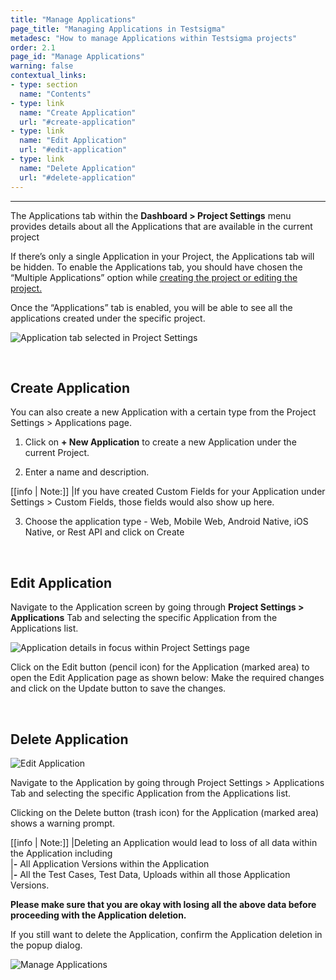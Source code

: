 ```yaml
---
title: "Manage Applications"
page_title: "Managing Applications in Testsigma"
metadesc: "How to manage Applications within Testsigma projects"
order: 2.1
page_id: "Manage Applications"
warning: false
contextual_links:
- type: section
  name: "Contents"
- type: link
  name: "Create Application"
  url: "#create-application"
- type: link
  name: "Edit Application"
  url: "#edit-application"
- type: link
  name: "Delete Application"
  url: "#delete-application"
---
```


---
The Applications tab within the **Dashboard > Project Settings** menu provides details about all the Applications that are available in the current project

If there’s only a single Application in your Project, the Applications tab will be hidden. To enable the Applications tab, you should have chosen the “Multiple Applications” option while [creating the project or editing the project.](https://testsigma.com/docs/projects/overview/)

Once the “Applications” tab is enabled, you will be able to see all the applications created under the specific project.

![Application tab selected in Project Settings](https://docs.testsigma.com/images/applications/project-settings-applications-tab.png)

&emsp;

## **Create Application**
You can also create a new Application with a certain type from the Project Settings > Applications page.

1. Click on **+ New Application** to create a new Application under the current Project.

2. Enter a name and description.

[[info | Note:]]
|If you have created Custom Fields for your Application under Settings > Custom Fields, those fields would also show up here.

3. Choose the application type - Web, Mobile Web, Android Native, iOS Native, or Rest API and click on Create

&emsp;

## **Edit Application**
Navigate to the Application screen by going through **Project Settings > Applications** Tab and selecting the specific Application from the Applications list.

![Application details in focus within Project Settings page](https://docs.testsigma.com/images/applications/project-settings-applications-tab-action-buttons-selected.png)

Click on the Edit button (pencil icon) for the Application (marked area) to open the Edit Application page as shown below:
Make the required changes and click on the Update button to save the changes.

&emsp;

## **Delete Application**
![Edit Application](https://docs.testsigma.com/images/applications/edit-application.png)

Navigate to the Application by going through Project Settings > Applications Tab and selecting the specific Application from the Applications list.

Clicking on the Delete button (trash icon) for the Application (marked area) shows a warning prompt.

[[info | Note:]]
|Deleting an Application would lead to loss of all data within the Application   including<br> 
|**-** All Application Versions within the Application<br>
|**-** All the Test Cases, Test Data, Uploads within all those Application Versions.


**Please make sure that you are okay with losing all the above data before proceeding with the Application deletion.**

If you still want to delete the Application, confirm the Application deletion in the popup dialog.

![Manage Applications](https://docs.testsigma.com/images/applications/manage-applications-gif.gif)













